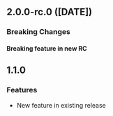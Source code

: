 ## 2.0.0-rc.0 ([DATE])

### Breaking Changes

#### Breaking feature in new RC

## 1.1.0

### Features

- New feature in existing release
